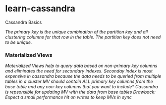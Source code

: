 # learn-cassandra
Cassandra Basics

*The primary key is the unique combination of the partition key and all clustering columns for that row in the table. The partition key does not need to be unique.*

### Materialized Views ###

*Materialized Views help to query data based on non-primary key columns and eliminates the need for secondary indexes. Seconday Index is most expensive in cassandra because the data needs to be queried from multiple tables in a cluster*
   *MV should contain ALL primary key columns from the base table and any non-key columns that you want to include**
   *Cassandra is repsonsible for updating MV with the data from base tables*
   *Drawback: Expect a small performance hit on writes to keep MVs in sync*
